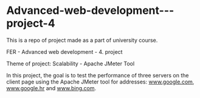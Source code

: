 # Advanced-web-development---project-4

This is a repo of project made as a part of university course.

FER - Advanced web development - 4. project

Theme of project: Scalability - Apache JMeter Tool

In this project, the goal is to test the performance of three servers on the client page using the Apache JMeter tool for addresses: www.google.com,
www.google.hr and www.bing.com.
